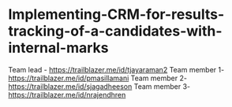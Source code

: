 # Implementing-CRM-for-results-tracking-of-a-candidates-with-internal-marks
Team lead - https://trailblazer.me/id/tjayaraman2
Team member 1-https://trailblazer.me/id/pmasillamani
Team member 2-https://trailblazer.me/id/sjagadheeson
Team member 3-https://trailblazer.me/id/nrajendhren
